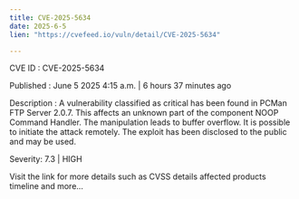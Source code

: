 ```yaml
---
title: CVE-2025-5634
date: 2025-6-5
lien: "https://cvefeed.io/vuln/detail/CVE-2025-5634"

---
```


CVE ID : CVE-2025-5634

Published :  June 5
2025
4:15 a.m. | 6 hours
37 minutes ago

Description : A vulnerability classified as critical has been found in PCMan FTP Server 2.0.7. This affects an unknown part of the component NOOP Command Handler. The manipulation leads to buffer overflow. It is possible to initiate the attack remotely. The exploit has been disclosed to the public and may be used.

Severity: 7.3 | HIGH

Visit the link for more details
such as CVSS details
affected products
timeline
and more...
